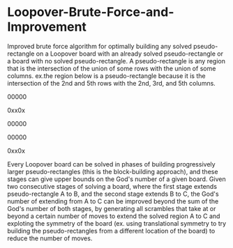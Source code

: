 # Loopover-Brute-Force-and-Improvement
Improved brute force algorithm for optimally building any solved pseudo-rectangle on a Loopover board with an already solved pseudo-rectangle or a board with no solved pseudo-rectangle.
A pseudo-rectangle is any region that is the intersection of the union of some rows with the union of some columns.
ex.the region below is a pseudo-rectangle because it is the intersection of the 2nd and 5th rows with the 2nd, 3rd, and 5th columns.

00000

0xx0x

00000

00000

0xx0x

Every Loopover board can be solved in phases of building progressively larger pseudo-rectangles (this is the block-building approach), and these stages can give upper bounds on the God's number of a given board.
Given two consecutive stages of solving a board, where the first stage extends pseudo-rectangle A to B, and the second stage extends B to C, the God's number of extending from A to C can be improved beyond the sum of the God's number of both stages, by generating all scrambles that take at or beyond a certain number of moves to extend the solved region A to C and exploting the symmetry of the board (ex. using translational symmetry to try building the pseudo-rectangles from a different location of the board) to reduce the number of moves.
